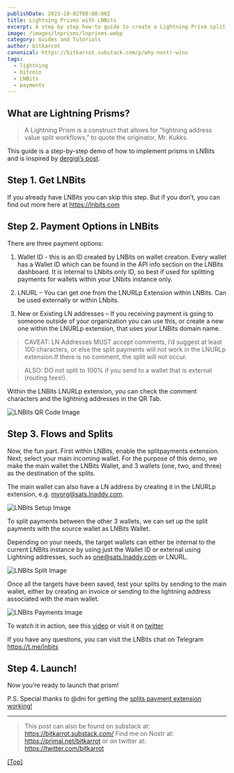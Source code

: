 ```yaml
---
publishDate: 2023-10-02T00:00:00Z
title: Lightning Prisms with LNBits
excerpt: A step by step how-to guide to create a Lightning Prism split payments with LNBits
image: /images/lnprisms/lnprisms.webp
category: Guides and Tutorials
author: bitkarrot
canonical: https://bitkarrot.substack.com/p/why-nostr-wins
tags:
  - lightning
  - bitcoin
  - LNBits
  - payments
---
```


## What are Lightning Prisms?

> A Lightning Prism is a construct that allows for “lightning address value split workflows,” to quote the originator, Mr. Kukks.

This guide is a step-by-step demo of how to implement prisms in LNBits and is inspired by [dergigi’s post](https://dergigi.com/2023/03/12/lightning-prisms/).

## Step 1. Get LNBits

If you already have LNBits you can skip this step. But if you don’t, you can find out more here at https://lnbits.com

## Step 2. Payment Options in LNBits

There are three payment options:

1. Wallet ID - this is an ID created by LNBits on wallet creation. Every wallet has a Wallet ID which can be found in the API info section on the LNBits dashboard. It is internal to LNbits only ID, so best if used for splitting payments for wallets within your LNbits instance only.

2. LNURL – You can get one from the LNURLp Extension within LNBits. Can be used externally or within LNbits.

3. New or Existing LN addresses – If you receiving payment is going to someone outside of your organization you can use this, or create a new one within the LNURLp extension, that uses your LNBits domain name.

> CAVEAT: LN Addresses MUST accept comments, I’d suggest at least 100 characters, or else the split payments will not work in the LNURLp extension.If there is no comment, the split will not occur.

> ALSO: DO not split to 100% if you send to a wallet that is external (routing fees!).

Within the LNBits LNURLp extension, you can check the comment characters and the lightning addresses in the QR Tab.

![LNBits QR Code Image](/images/lnprisms/lnprisms-lnbits1.webp)

## Step 3. Flows and Splits

Now, the fun part. First within LNBits, enable the splitpayments extension. Next, select your main incoming wallet. For the purpose of this demo, we make the main wallet the LNBits Wallet, and 3 wallets (one, two, and three) as the destination of the splits.

The main wallet can also have a LN address by creating it in the LNURLp extension, e.g. myorg@sats.lnaddy.com.

![LNBits Setup Image](/images/lnprisms/lnprisms-lnbits2.webp)

To split payments between the other 3 wallets, we can set up the split payments with the source wallet as LNBits Wallet.

Depending on your needs, the target wallets can either be internal to the current LNBits instance by using just the Wallet ID or external using Lightning addresses, such as one@sats.lnaddy.com or LNURL.

![LNBits Split Image](/images/lnprisms/lnprisms-lnbits3.webp)

Once all the targets have been saved, test your splits by sending to the main wallet, either by creating an invoice or sending to the lightning address associated with the main wallet.

![LNBits Payments Image](/images/lnprisms/lnprisms-lnbits4.webp)

To watch it in action, see this [video](https://www.veed.io/view/94f29512-80b1-4644-9b75-4fd0a87da355?panel=share) or visit it on [twitter](https://twitter.com/bitkarrot/status/1639035993801261056?s=20)

If you have any questions, you can visit the LNBits chat on Telegram https://t.me/lnbits

## Step 4. Launch!

Now you’re ready to launch that prism!

P.S. Special thanks to @dni for getting the [splits payment extension working!](https://twitter.com/dnilabs/status/1639361220670021649)

<hr>

> This post can also be found on substack at: https://bitkarrot.substack.com/
> Find me on Nostr at: https://primal.net/bitkarrot or on twitter at: https://twitter.com/bitkarrot

[[Top]](#top)
